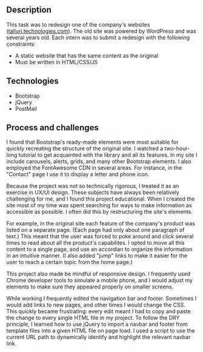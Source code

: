 ## Description
This task was to redesign one of the company's websites ([talluri.technologies.com](http://talluritechnologies.com/)). The old site was powered by WordPress and was several years old. Each intern was to submit a redesign with the following constraints:
 - A static website that has the same content as the original
 - Must be written in HTML/CSS/JS

## Technologies
- Bootstrap
- jQuery
- PostMail 

## Process and challenges
I found that Bootstrap's ready-made elements were most suitable for quickly recreating the structure of the original site. I watched a two-hour-long tutorial to get acquainted with the library and all its features. In my site I include carousels, alerts, grids, and many other Bootstrap elements. I also employed the FontAwesome CDN in several areas. For instance, in the "Contact" page I use it to display a letter and phone icon.

Because the project was not so technically rigorous, I treated it as an exercise in UX/UI design. These subjects have always been relatively challenging for me, and I found this project educational. When I created the site most of my time was spent searching for ways to make information as accessible as possible. I often did this by restructuring the site's elements. 

For example, in the original site each feature of the company's product was listed on a separate page. (Each page had only about one paragraph of text.) This meant that the user was forced to poke around and click several times to read about all the product's capabilites. I opted to move all this content to a single page, and use an accordian to organize the information in an intuitive manner. (I also added "jump" links to make it easier for the user to reach a certain topic from the home page.)

This project also made be mindful of responsive design. I frequently used Chrome developer tools to simulate a mobile phone, and I would adjust my elements to make sure they appeared properly on smaller screens.

While working I frequently edited the navigation bar and footer. Sometimes I would add links to new pages, and other times I would change the CSS. This quickly became frustrating: every edit meant I had to copy and paste the change to every single HTML file in my project. To follow the DRY principle, I learned how to use jQuery to import a navbar and footer from template files into a given HTML file on page load. I used a script to use the current URL path to dynamically identify and highlight the relevant navbar link.
